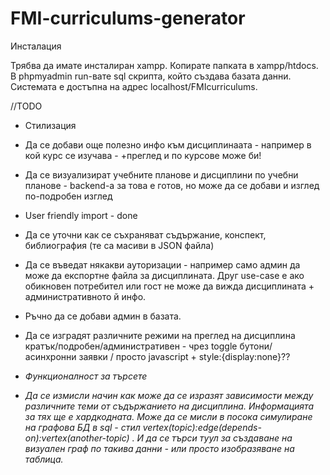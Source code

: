 # FMI-curriculums-generator

Инсталация

Трябва да имате инсталиран xampp. Копирате папката в xampp/htdocs.
В phpmyadmin run-вате sql скрипта, който създава базата данни.
Системата е достъпна на адрес localhost/FMIcurriculums.

//TODO
- Стилизация
- Да се добави още полезно инфо към дисциплинаата - например в кой курс се изучава - +преглед и по курсове може би!
- Да се визуализират учебните планове и дисциплини по учебни планове  - backend-a за това е готов, но може да се добави и изглед по-подробен изглед
- User friendly import - done
- Да се уточни как се съхраняват съдържание, конспект, библиография (те са масиви в JSON файла)
- Да се въведат някакви ауторизации - например само админ да може да експортне файла за дисциплината. Друг use-case e ако обикновен потребител или гост не може да вижда дисциплината + административното й инфо. 
- Ръчно да се добави админ в базата.
- Да се изградят различните режими на преглед на дисциплина кратък/подробен/административен - чрез toggle бутони/ асинхронни заявки / просто javascript + style:{display:none}??

- *Функционалност за търсете*
- *Да се измисли начин как може да се изразят зависимости между различните теми от съдържанието на дисциплина. Информацията за тях ще е хардкодната. Може да се мисли в посока симулиране на графова БД в sql - стил vertex(topic):edge(depends-on):vertex(another-topic) . И да се търси туул за създаване на визуален граф по такива данни - или просто изобразяване на таблица.*


